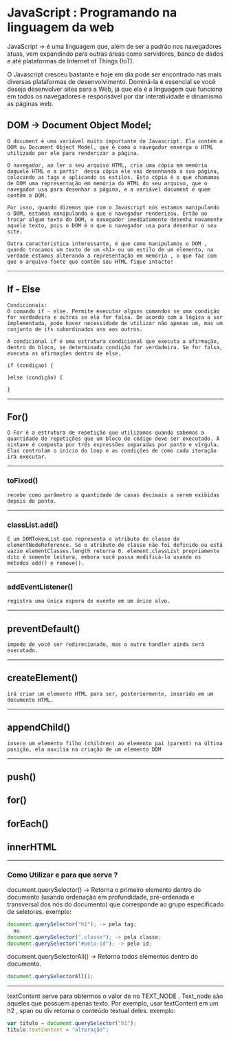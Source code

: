 # JavaScript : Programando na linguagem da web

  JavaScript -> é uma linguagem que, além de ser a padrão nos navegadores atuas, vem expandindo para outras áreas como servidores, banco de dados e até plataformas de Internet of Things (IoT).

  O Javascript cresceu bastante e hoje em dia pode ser encontrado nas mais diversas plataformas de desenvolvimento. Dominá-la é essencial se você deseja desenvolver sites para a Web, já que ela é a linguagem que funciona em todos os navegadores e responsável por dar interatividade e dinamismo as páginas web.

  ## DOM -> Document Object Model;
    O document é uma variável muito importante do Javascript. Ela contém o DOM ou Document Object Model, que é como o navegador enxerga o HTML utilizado por ele para renderizar a página.

    O navegador, ao ler o seu arquivo HTML, cria uma cópia em memória daquele HTML e a partir  dessa cópia ele vai desenhando a sua página, colocando as tags e aplicando os estilos. Esta cópia é o que chamamos de DOM uma representação em memória do HTML do seu arquivo, que o navegador usa para desenhar a página, e a variável document é quem contêm o DOM.

    Por isso, quando dizemos que com o Javascript nós estamos manipulando o DOM, estamos manipulando o que o navegador renderizou. Então ao trocar algum texto do DOM, o navegador imediatamente desenha novamente aquele texto, pois o DOM é o que o navegador usa para desenhar o seu site.

    Outra caracteristica interessante, é que como manipulamos o DOM , quando trocamos um texto de um <h1> ou um estilo de um elemento, na verdade estamos alterando a representação em memória , o que faz com que o arquivo fonte que contêm seu HTML fique intacto!

---

  ## If - Else
    Condicionais:
    O comando if - else. Permite executar alguns comandos se uma condição for verdadeira e outros se ela for falsa. De acordo com a lógica a ser implementada, pode haver necessidade de utilizar não apenas um, mas um conjunto de ifs subordinados uns aos outros.

    A condicional if é uma estrutura condicional que executa a afirmação, dentro do bloco, se determinada condição for verdadeira. Se for falsa, executa as afirmações dentro de else.

    if (condiçao) {

    }else (condição) {

    }
---

  ## For()
    O For é a estrutura de repetição que utilizamos quando sabemos a quantidade de repetições que um bloco de código deve ser executado. A sintaxe é composta por três expressões separadas por ponto e vírgula. Elas controlam o início do loop e as condições de como cada iteração irá executar.
---
  ### toFixed()
    recebe como parâmetro a quantidade de casas decimais a serem exibidas depois do ponto.
---
  ### classList.add()
    É um DOMTokenList que representa o atributo de classe de elementNodeReference. Se o atributo de classe não foi definido ou está vazio elementClasses.length retorna 0. element.classList propriamente dito é somente leitura, embora você possa modificá-lo usando os métodos add() e remove().

---
  ### addEventListener()
    registra uma única espera de evento em um único alvo.
---

  ## preventDefault()
    impede de você ser redirecionado, mas o outro handler ainda será executado.
---

  ## createElement()
    irá criar um elemento HTML para ser, posteriormente, inserido em um documento HTML.
---

  ## appendChild()
    insere um elemento filho (children) ao elemento pai (parent) na última posição, ela auxilia na criação de um elemento DOM
---

  ## push()

  ## for()

  ## forEach()

  ## innerHTML 

---

### Como Utilizar e para que serve ?

  document.querySelector() -> Retorna o primeiro elemento dentro do documento (usando ordenação em profundidade, pré-ordenada e transversal dos nós do documento) que corresponde ao grupo especificado de seletores.
  exemplo: 
  ```js
  document.querySelector("h1"); -> pela tag;
    ou
  document.querySelector(".classe"); -> pela classe;
  document.querySelector("#pelo-id"); -> pelo id;
  ```
  document.querySelectorAll() -> Retorna todos elementos dentro do documento.
  ```js
  document.querySelectorAll();
  ```

---

  textContent serve para obtermos o valor de no TEXT_NODE . Text_node são aqueles que possuem apenas texto. Por exemplo, usar textContent em um h2 , span ou div retorna o conteúdo textual deles.
  exemplo: 
  ```js
  var titulo = document.querySelector("h1");
  titulo.textContent = "alteração";
  ```

